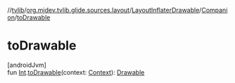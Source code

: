 //[tvlib](../../../../index.md)/[org.mjdev.tvlib.glide.sources.layout](../../index.md)/[LayoutInflaterDrawable](../index.md)/[Companion](index.md)/[toDrawable](to-drawable.md)

# toDrawable

[androidJvm]\
fun [Int](https://kotlinlang.org/api/latest/jvm/stdlib/kotlin/-int/index.html).[toDrawable](to-drawable.md)(context: [Context](https://developer.android.com/reference/kotlin/android/content/Context.html)): [Drawable](https://developer.android.com/reference/kotlin/android/graphics/drawable/Drawable.html)
